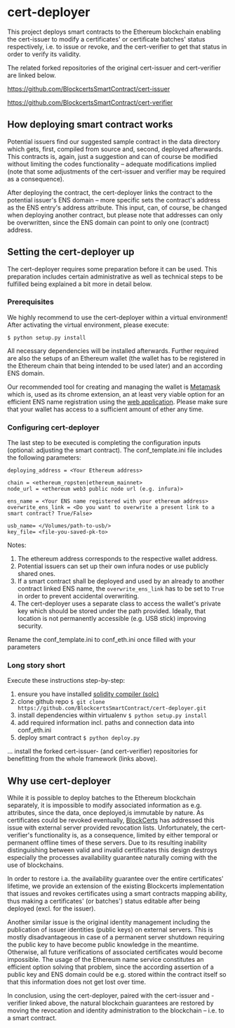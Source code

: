 # cert-deployer

This project deploys smart contracts to the Ethereum blockchain enabling the
cert-issuer to modify a certificates' or certificate batches' status respectively,
i.e. to issue or revoke, and the cert-verifier to get that status in order to verify
its validity.

The related forked repositories of the original cert-issuer and cert-verifier are linked
below.

https://github.com/BlockcertsSmartContract/cert-issuer

https://github.com/BlockcertsSmartContract/cert-verifier

## How deploying smart contract works

Potential issuers find our suggested sample contract in the data directory which
gets, first, compiled from source and, second, deployed afterwards. This contracts is, again,
just a suggestion and can of course be modified without limiting the codes functionality
– adequate modifications implied (note that some adjustments of the cert-issuer and verifier
 may be required as a consequence).

After deploying the contract, the cert-deployer links the contract to the potential
issuer's ENS domain – more specific sets the contract's address as the ENS entry's
address attribute. This input, can, of course, be changed when deploying another
contract, but please note that addresses can only be overwritten, since the ENS
domain can point to only one (contract) address.

## Setting the cert-deployer up

The cert-deployer requires some preparation before it can be used. This preparation
includes certain administrative as well as technical steps to be fulfilled being
explained a bit more in detail below.

### Prerequisites

We highly recommend to use the cert-deployer within a virtual environment! After
activating the virtual environment, please execute:

`$ python setup.py install`

All necessary dependencies will be installed afterwards. Further required are also
the setups of an Ethereum wallet (the wallet has to be registered in the Ethereum
chain that being intended to be used later) and an according ENS domain.

Our recommended tool for creating and managing the wallet is [Metamask](https://metamask.io)
which is, used as its chrome extension, an at least very viable option for an
efficient ENS name registration using the [web application](https://app.ens.domains/). Please make sure that
your wallet has access to a sufficient amount of ether any time.

### Configuring cert-deployer

The last step to be executed is completing the configuration inputs (optional:
adjusting the smart contract). The conf_template.ini file includes the following parameters:

```
deploying_address = <Your Ethereum address>

chain = <ethereum_ropsten|ethereum_mainnet>
node_url = <ethereum web3 public node url (e.g. infura)>

ens_name = <Your ENS name registered with your ethereum address>
overwrite_ens_link = <Do you want to overwrite a present link to a smart contract? True/False>

usb_name= </Volumes/path-to-usb/>
key_file= <file-you-saved-pk-to>
```

Notes:
1. The ethereum address corresponds to the respective wallet address.
1. Potential issuers can set up their own infura nodes or use publicly shared ones.
1. If a smart contract shall be deployed and used by an already to another contract
linked ENS name, the `overwrite_ens_link` has to be  set to `True` in order to prevent
accidental overwriting.
1. The cert-deployer uses a separate class to access the wallet's private key which
should be stored under the path provided. Ideally, that location is not permanently
accessible (e.g. USB stick) improving security.

Rename the conf_template.ini to conf_eth.ini once filled with your parameters

### Long story short

Execute these instructions step-by-step:
1. ensure you have installed [solidity compiler (solc)](https://solidity.readthedocs.io/en/v0.5.3/installing-solidity.html)
1. clone github repo `$ git clone https://github.com/BlockcertsSmartContract/cert-deployer.git`
1. install dependencies within virtualenv `$ python setup.py install`
1. add required information incl. paths and connection data into conf_eth.ini
1. deploy smart contract `$ python deploy.py`

... install the forked cert-issuer- (and cert-verifier) repositories for benefitting
from the whole framework (links above).

## Why use cert-deployer

While it is possible to deploy batches to the Ethereum blockchain separately, it
is impossible to modify associated information as e.g. attributes, since the data,
once deployed,is immutable by nature. As certificates could be revoked eventually,
[BlockCerts](https://github.com/blockchain-certificates) has addressed this issue
with external server provided revocation lists. Unfortunately, the cert-verifier's
functionality is, as a consequence, limited by either temporal or permanent offline
times of these servers. Due to its resulting inability distinguishing between valid
and invalid certificates this design destroys especially the processes availability
guarantee naturally coming with the use of blockchains.

In order to restore i.a. the availability guarantee over the entire certificates'
lifetime, we provide an extension of the existing Blockcerts implementation that
issues and revokes certificates using a smart contracts mapping ability, thus making
a certificates' (or batches') status editable after being deployed (excl. for the
issuer).

Another similar issue is the original identity management including the publication
of issuer identities (public keys) on external servers. This is mostly disadvantageous
in case of a permanent server shutdown requiring the public key to have become public
knowledge in the meantime. Otherwise, all future verifications of associated certificates
would become impossible. The usage of the Ethereum name service constitutes an
efficient option solving that problem, since the according assertion of a public
key and ENS domain could be e.g. stored within the contract itself so that this
information does not get lost over time.

In conclusion, using the cert-deployer, paired with the cert-issuer and -verifier
linked above, the natural blockchain guarantees are restored by moving the revocation
and identity administration to the blockchain – i.e. to a smart contract.
